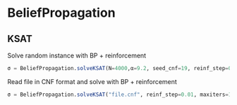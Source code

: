 # BeliefPropagation

## KSAT
Solve random instance with BP + reinforcement
```julia
σ = BeliefPropagation.solveKSAT(N=4000,α=9.2, seed_cnf=19, reinf_step=0.01, maxiters=1000);
```

Read file in CNF format and solve with BP + reinforcement
```julia
σ = BeliefPropagation.solveKSAT("file.cnf", reinf_step=0.01, maxiters=1000);
```
